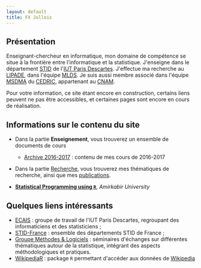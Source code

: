 ```yaml
---
layout: default
title: FX Jollois 
---
```


## Présentation

Enseignant-chercheur en informatique, mon domaine de compétence se situe à la frontière 
entre l'informatique et la statistique. J'enseigne dans le département 
[STID](http://www.stid-paris.fr/) de l'[IUT Paris Descartes](http://www.iut.parisdescartes.fr). 
J'effectue ma recherche au [LIPADE](http://www.lipade.fr), dans l'équipe [MLDS](http://www.math-info.univ-paris5.fr/~nadifmoh/Accueil.html#). Je suis aussi membre associé dans l'équipe [MSDMA](http://cedric.cnam.fr/index.php/labo/MSDMA) du [CEDRIC](http://cedric.cnam.fr/), appartenant au [CNAM](http://www.cnam.fr/).

Pour votre information, ce site étant encore en construction, certains liens peuvent ne pas être
accessibles, et certaines pages sont encore en cours de réalisation.

## Informations sur le contenu du site

- Dans la partie **Enseignement**, vous trouverez un ensemble de documents de cours 
    - [Archive 2016-2017](archive-2016-2017/) : contenu de mes cours de 2016-2017
- Dans la partie [Recherche](recherche.html), vous trouverez mes thématiques de recherche, 
ainsi que mes [publications](publications.html).

- [**Statistical Programming using `R`**](stat-prog-R.html), *Amirkabir University*

## Quelques liens intéressants 

- [ECAIS](https://sites.google.com/site/groupeecais/) : groupe de travail de l'IUT Paris
Descartes, regroupant des informaticiens et des statisticiens ;
- [STID-France](http://www.stid-france.fr/) : ensemble des départements STID de France ;
- [Groupe Méthodes & Logiciels](http://methodes-et-logiciels.sfds.asso.fr/) :
séminaires d'échanges sur différentes thématiques autour de la statistique, intégrant des
aspects méthodologiques et pratiques.
- [WikipediaR](https://cran.r-project.org/package=WikipediaR) : package `R` permettant d'accéder aux données de [Wikipedia](http://www.wikipedia.org/)


